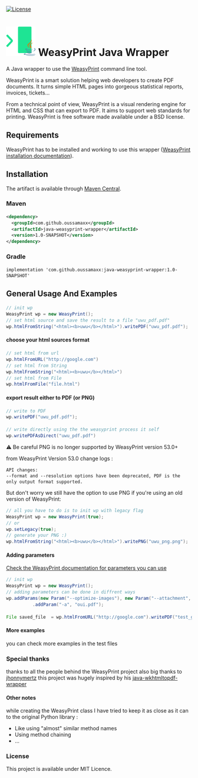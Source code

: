 [![License](https://img.shields.io/github/license/oussamaxx/java-weasyprint-wrapper)]()

# <img src="logo.svg" width="80" height="80" alt="what3words">&nbsp;WeasyPrint Java Wrapper

A Java wrapper to use the [WeasyPrint](https://docs.what3words.com/api/v3/) command line tool.

WeasyPrint is a smart solution helping web developers to create PDF documents. It turns simple HTML pages into gorgeous statistical reports, invoices, tickets…

From a technical point of view, WeasyPrint is a visual rendering engine for HTML and CSS that can export to PDF. It aims to support web standards for printing. WeasyPrint is free software made available under a BSD license.

## Requirements
WeasyPrint has to be installed and working to use this wrapper ([WeasyPrint installation documentation](https://weasyprint.readthedocs.io/en/latest/install.html)).

## Installation

The artifact is available through <a href="https://search.maven.org/search?q=g:com.what3words">Maven Central</a>.

### Maven

```xml
<dependency>
  <groupId>com.github.oussamaxx</groupId>
  <artifactId>java-weasyprint-wrapper</artifactId>
  <version>1.0-SNAPSHOT</version>
</dependency>
```

### Gradle

```
implementation 'com.github.oussamaxx:java-weasyprint-wrapper:1.0-SNAPSHOT'
```


## General Usage And Examples

```Java
// init wp
WeasyPrint wp = new WeasyPrint();
// set html source and save the result to a file "uwu_pdf.pdf"
wp.htmlFromString("<html><b>uwu</b></html>").writePDF("uwu_pdf.pdf");

```

#### choose your html sources format
```Java
// set html from url
wp.htmlFromURL("http://google.com")
// set html from String
wp.htmlFromString("<html><b>uwu</b></html>")
// set html from File
wp.htmlFromFile("file.html")

```
#### export result either to PDF (or PNG)

```Java
// write to PDF
wp.writePDF("uwu_pdf.pdf");

// write directly using the the weasyprint process it self
wp.writePDFAsDirect("uwu_pdf.pdf")
```

⚠️ Be careful PNG is no longer supported by WeasyPrint version 53.0+

from WeasyPrint Version 53.0 change logs :

    API changes:
    --format and --resolution options have been deprecated, PDF is the only output format supported.

But don't worry we still have the option to use PNG if you're using an old version of WeasyPrint:

```Java
// all you have to do is to init wp with legacy flag
WeasyPrint wp = new WeasyPrint(true);
// or
wp.setLegacy(true);
// generate your PNG :)
wp.htmlFromString("<html><b>uwu</b></html>").writePNG("uwu_png.png");
```

#### Adding parameters
[Check the WeasyPrint documentation for parameters you can use](https://doc.courtbouillon.org/weasyprint/latest/api_reference.html#command-line-api)
```Java
// init wp
WeasyPrint wp = new WeasyPrint();
// adding parameters can be done in diffrent ways
wp.addParams(new Param("--optimize-images"), new Param("--attachment", "test.txt"))
          .addParam("-a", "oui.pdf");

File saved_file  = wp.htmlFromURL("http://google.com").writePDF("test_google.pdf");

```

#### More examples

you can check more examples in the test files

### Special thanks
thanks to all the people behind the WeasyPrint project
also big thanks to  [jhonnymertz](https://github.com/jhonnymertz) this project was hugely inspired  by his  [java-wkhtmltopdf-wrapper](https://github.com/jhonnymertz/java-wkhtmltopdf-wrapper)

#### Other notes

while creating the WeasyPrint class I have tried to keep it as close as it can
to the original Python library :
- Like using "almost" similar method names
- Using method chaining
- ...

### License
This project is available under MIT Licence.

